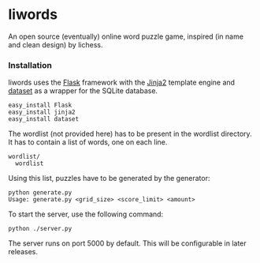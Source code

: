 liwords
=======

An open source (eventually) online word puzzle game, inspired (in name and clean design) by lichess.

### Installation

liwords uses the [Flask](http://flask.pocoo.org/) framework with the [Jinja2](http://jinja.pocoo.org/docs/) template engine and [dataset](https://github.com/pudo/dataset) as a wrapper for the SQLite database.

    easy_install Flask
    easy_install jinja2
    easy_install dataset

The wordlist (not provided here) has to be present in the wordlist directory. It has to contain a list of words, one on each line.

    wordlist/
      wordlist
      
Using this list, puzzles have to be generated by the generator:

    python generate.py
    Usage: generate.py <grid_size> <score_limit> <amount>

To start the server, use the following command:

    python ./server.py
    
The server runs on port 5000 by default. This will be configurable in later releases.
